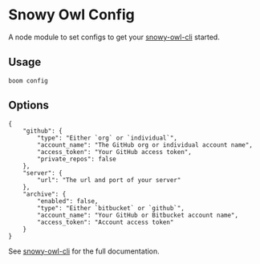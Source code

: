 # Snowy Owl Config

A node module to set configs to get your [snowy-owl-cli](https://github.com/mhkeller/snowy-wol-cli) started.

## Usage

````
boom config
````

## Options

````
{
	"github": {
		"type": "Either `org` or `individual`",
		"account_name": "The GitHub org or individual account name",
		"access_token": "Your GitHub access token",
		"private_repos": false
	},
	"server": {
		"url": "The url and port of your server"
	},
	"archive": {
		"enabled": false,
		"type": "Either `bitbucket` or `github`",
		"account_name": "Your GitHub or Bitbucket account name",
		"access_token": "Account access token"
	}
}
````

See [snowy-owl-cli](https://github.com/mhkeller/snowy-owl-cli) for the full documentation.